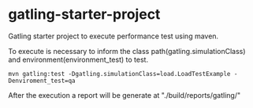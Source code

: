 # gatling-starter-project

Gatling starter project to execute performance test using maven.

To execute is necessary to inform the class path(gatling.simulationClass) and environment(environment_test) to test.  
```
mvn gatling:test -Dgatling.simulationClass=load.LoadTestExample -Denviroment_test=qa 
```
After the execution a report will be generate at "./build/reports/gatling/"